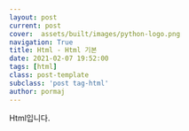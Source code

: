 ```yaml
---
layout: post
current: post
cover:  assets/built/images/python-logo.png
navigation: True
title: Html - Html 기본 
date: 2021-02-07 19:52:00
tags: [html]
class: post-template
subclass: 'post tag-html'
author: pormaj
---
```

Html입니다.
